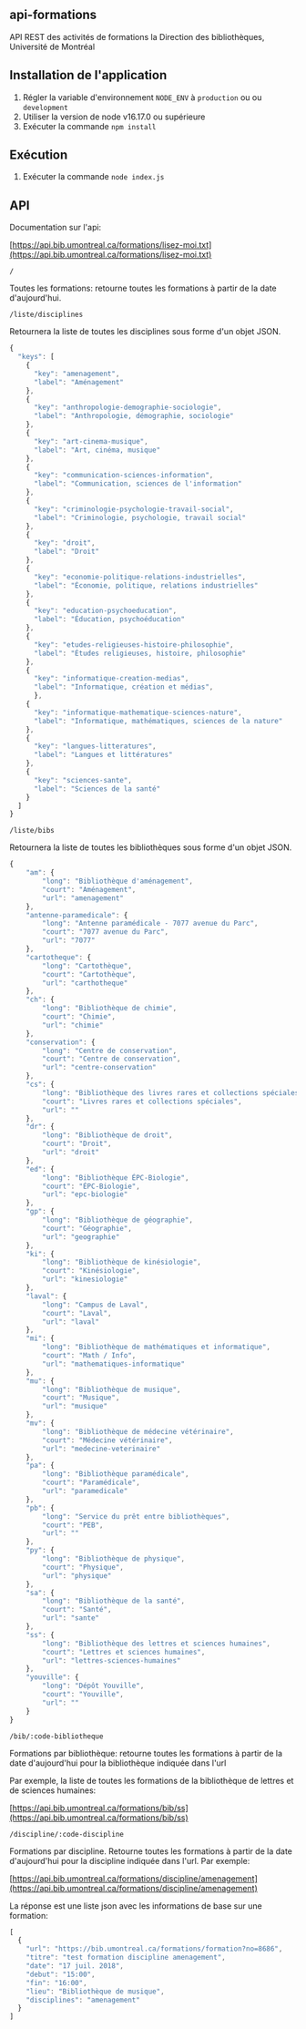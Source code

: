 ## api-formations

API REST des activités de formations la Direction des bibliothèques, Université de Montréal

## Installation de l'application

1.  Régler la variable d'environnement `NODE_ENV` à `production` ou ou `development`
2.  Utiliser la version de node v16.17.0 ou supérieure
3.  Exécuter la commande `npm install`

## Exécution

1.  Exécuter la commande `node index.js`

## API

Documentation sur l'api:

[https://api.bib.umontreal.ca/formations/lisez-moi.txt](https://api.bib.umontreal.ca/formations/lisez-moi.txt)

`/`

Toutes les formations: retourne toutes les formations à partir de la date d'aujourd'hui.

`/liste/disciplines`

Retournera la liste de toutes les disciplines sous forme d'un objet JSON.

```javascript
{
  "keys": [
    {
      "key": "amenagement",
      "label": "Aménagement"
    },
    {
      "key": "anthropologie-demographie-sociologie",
      "label": "Anthropologie, démographie, sociologie"
    },
    {
      "key": "art-cinema-musique",
      "label": "Art, cinéma, musique"
    },
    {
      "key": "communication-sciences-information",
      "label": "Communication, sciences de l'information"
    },
    {
      "key": "criminologie-psychologie-travail-social",
      "label": "Criminologie, psychologie, travail social"
    },
    {
      "key": "droit",
      "label": "Droit"
    },
    {
      "key": "economie-politique-relations-industrielles",
      "label": "Économie, politique, relations industrielles"
    },
    {
      "key": "education-psychoeducation",
      "label": "Éducation, psychoéducation"
    },
    {
      "key": "etudes-religieuses-histoire-philosophie",
      "label": "Études religieuses, histoire, philosophie"
    },
    {
      "key": "informatique-creation-medias",
      "label": "Informatique, création et médias",
	  },
    {
      "key": "informatique-mathematique-sciences-nature",
      "label": "Informatique, mathématiques, sciences de la nature"
    },
    {
      "key": "langues-litteratures",
      "label": "Langues et littératures"
    },
    {
      "key": "sciences-sante",
      "label": "Sciences de la santé"
    }
  ]
}
```

`/liste/bibs`

Retournera la liste de toutes les bibliothèques sous forme d'un objet JSON.

```javascript
{
    "am": {
        "long": "Bibliothèque d'aménagement",
        "court": "Aménagement",
        "url": "amenagement"
    },
    "antenne-paramedicale": {
        "long": "Antenne paramédicale - 7077 avenue du Parc",
        "court": "7077 avenue du Parc",
        "url": "7077"
    },
    "cartotheque": {
        "long": "Cartothèque",
        "court": "Cartothèque",
        "url": "carthotheque"
    },
    "ch": {
        "long": "Bibliothèque de chimie",
        "court": "Chimie",
        "url": "chimie"
    },
    "conservation": {
        "long": "Centre de conservation",
        "court": "Centre de conservation",
        "url": "centre-conservation"
    },
    "cs": {
        "long": "Bibliothèque des livres rares et collections spéciales",
        "court": "Livres rares et collections spéciales",
        "url": ""
    },
    "dr": {
        "long": "Bibliothèque de droit",
        "court": "Droit",
        "url": "droit"
    },
    "ed": {
        "long": "Bibliothèque ÉPC-Biologie",
        "court": "ÉPC-Biologie",
        "url": "epc-biologie"
    },
    "gp": {
        "long": "Bibliothèque de géographie",
        "court": "Géographie",
        "url": "geographie"
    },
    "ki": {
        "long": "Bibliothèque de kinésiologie",
        "court": "Kinésiologie",
        "url": "kinesiologie"
    },
    "laval": {
        "long": "Campus de Laval",
        "court": "Laval",
        "url": "laval"
    },
    "mi": {
        "long": "Bibliothèque de mathématiques et informatique",
        "court": "Math / Info",
        "url": "mathematiques-informatique"
    },
    "mu": {
        "long": "Bibliothèque de musique",
        "court": "Musique",
        "url": "musique"
    },
    "mv": {
        "long": "Bibliothèque de médecine vétérinaire",
        "court": "Médecine vétérinaire",
        "url": "medecine-veterinaire"
    },
    "pa": {
        "long": "Bibliothèque paramédicale",
        "court": "Paramédicale",
        "url": "paramedicale"
    },
    "pb": {
        "long": "Service du prêt entre bibliothèques",
        "court": "PEB",
        "url": ""
    },
    "py": {
        "long": "Bibliothèque de physique",
        "court": "Physique",
        "url": "physique"
    },
    "sa": {
        "long": "Bibliothèque de la santé",
        "court": "Santé",
        "url": "sante"
    },
    "ss": {
        "long": "Bibliothèque des lettres et sciences humaines",
        "court": "Lettres et sciences humaines",
        "url": "lettres-sciences-humaines"
    },
    "youville": {
        "long": "Dépôt Youville",
        "court": "Youville",
        "url": ""
    }
}
```

`/bib/:code-bibliotheque`

Formations par bibliothèque: retourne toutes les formations à partir de la date d'aujourd'hui pour la bibliothèque indiquée dans l'url

Par exemple, la liste de toutes les formations de la bibliothèque de lettres et de sciences humaines:

[https://api.bib.umontreal.ca/formations/bib/ss](https://api.bib.umontreal.ca/formations/bib/ss)

`/discipline/:code-discipline`

Formations par discipline. Retourne toutes les formations à partir de la date d'aujourd'hui pour la discipline indiquée dans l'url. Par exemple:

[https://api.bib.umontreal.ca/formations/discipline/amenagement](https://api.bib.umontreal.ca/formations/discipline/amenagement)

La réponse est une liste json avec les informations de base sur une formation:

```javascript
[
  {
    "url": "https://bib.umontreal.ca/formations/formation?no=8686",
    "titre": "test formation discipline amenagement",
    "date": "17 juil. 2018",
    "debut": "15:00",
    "fin": "16:00",
    "lieu": "Bibliothèque de musique",
    "disciplines": "amenagement"
  }
]
```